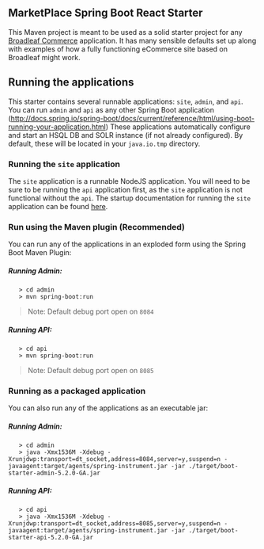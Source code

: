 ## MarketPlace Spring Boot React Starter

This Maven project is meant to be used as a solid starter project for any [Broadleaf Commerce](http://www.broadleafcommerce.org) application.
It has many sensible defaults set up along with examples of how a fully functioning eCommerce site based on Broadleaf might work. 

## Running the applications
This starter contains several runnable applications: `site`, `admin`, and `api`.
You can run `admin` and `api` as any other Spring Boot application (http://docs.spring.io/spring-boot/docs/current/reference/html/using-boot-running-your-application.html)
These applications automatically configure and start an HSQL DB and SOLR instance (if not already configured).
By default, these will be located in your `java.io.tmp` directory.

### Running the `site` application

The `site` application is a runnable NodeJS application. You will need to be sure to be running the `api` application first,
as the `site` application is not functional without the `api`. The startup documentation for running the `site` 
application can be found [here](./site/docs/React-Starter-Startup.md).

### Run using the Maven plugin (Recommended)
You can run any of the applications in an exploded form using the Spring Boot Maven Plugin:

##### Running Admin:
```
   > cd admin
   > mvn spring-boot:run
```
> Note: Default debug port open on `8084` 

##### Running API:
```
   > cd api
   > mvn spring-boot:run
```
> Note: Default debug port open on `8085` 

### Running as a packaged application
You can also run any of the applications as an executable jar:

##### Running Admin:

```
   > cd admin
   > java -Xmx1536M -Xdebug -Xrunjdwp:transport=dt_socket,address=8084,server=y,suspend=n -javaagent:target/agents/spring-instrument.jar -jar ./target/boot-starter-admin-5.2.0-GA.jar
```

##### Running API:

```
   > cd api
   > java -Xmx1536M -Xdebug -Xrunjdwp:transport=dt_socket,address=8085,server=y,suspend=n -javaagent:target/agents/spring-instrument.jar -jar ./target/boot-starter-api-5.2.0-GA.jar
```
